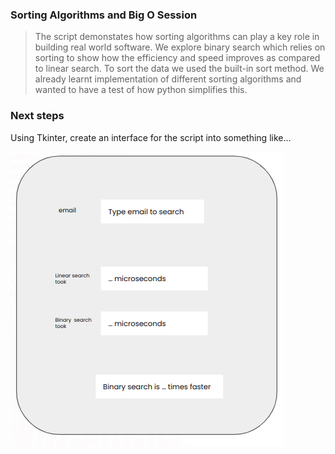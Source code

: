### Sorting Algorithms and Big O Session  
  
> The script demonstates how sorting algorithms can play a key role in building real world software. We explore binary search which relies on sorting to show how the efficiency and speed improves as compared to linear search. To sort the data we used the built-in sort method. We already learnt implementation of different sorting algorithms and wanted to have a test of how python simplifies this.  
  

### Next steps
Using Tkinter, create an interface for the script into something like...  
  
![UI](UI.png)
